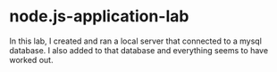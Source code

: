 # node.js-application-lab

In this lab, I created and ran a local server that connected to a mysql database. I also added to that database and everything seems to have worked out.
